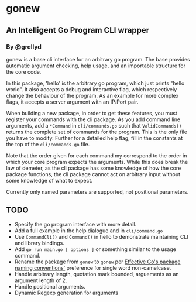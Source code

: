 # gonew
## An Intelligent Go Program CLI wrapper
### By @grellyd

gonew is a base cli interface for an arbitrary go program. The base provides automatic argument checking, help usage, and an importable structure for the core code. 

In this package, 'hello' is the arbitrary go program, which just prints "hello world". It also accepts a debug and interactive flag, which respectively change the behaviour of the program. As an example for more complex flags, it accepts a server argument with an IP:Port pair.

When building a new package, in order to get these features, you must register your commands with the cli package. As you add command line arguments, add a `*Command` in `cli/commands.go` such that `ValidCommands()` returns the complete set of commands for the program. This is the only file you have to modify. Further for a detailed help flag, fill in the constants at the top of the `cli/commands.go` file.

Note that the order given for each command my correspond to the order in which your core program expects the arguments. While this does break the law of demeter, as the cli package has some knowledge of how the core package functions, the cli package cannot act on arbitrary input without some knowledge of what to expect.

Currently only named parameters are supported, not positional parameters.

## TODO

- Specify the go program interface with more detail.
- Add a full example in the help dialogue and in `cli/command.go`
- Use `CommandCli()` and `Command()` in hello to demonstrate maintaining CLI and library bindings.
- Add `go run main.go [ options ]` or something similar to the usage command.
- Rename the package from `gonew` to `gonew` per [Effective Go's package naming conventions'](https://golang.org/doc/effective_go.html#package-names) preference for single word non-camelcase.
- Handle arbitrary length, quotation mark bounded, arguements as an argument length of 2.
- Handle positional arguments.
- Dynamic Regexp generation for arguments
